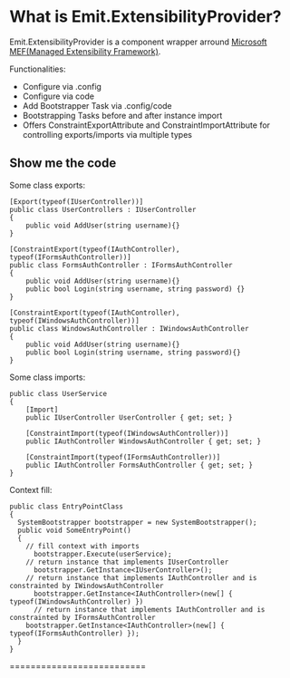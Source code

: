 # What is Emit.ExtensibilityProvider?

Emit.ExtensibilityProvider is a component wrapper arround [Microsoft MEF(Managed Extensibility Framework)](http://mef.codeplex.com/).

Functionalities:
- Configure via .config
- Configure via code
- Add Bootstrapper Task via .config/code
- Bootstrapping Tasks before and after instance import
- Offers ConstraintExportAttribute and ConstraintImportAttribute for controlling exports/imports via multiple types

## Show me the code
Some class exports:

    [Export(typeof(IUserController))]
    public class UserControllers : IUserController
    {
        public void AddUser(string username){}
    }

    [ConstraintExport(typeof(IAuthController), typeof(IFormsAuthController))]
    public class FormsAuthController : IFormsAuthController
    {
        public void AddUser(string username){}
        public bool Login(string username, string password) {}
    }
  
    [ConstraintExport(typeof(IAuthController), typeof(IWindowsAuthController))]
    public class WindowsAuthController : IWindowsAuthController
    {
        public void AddUser(string username){}
        public bool Login(string username, string password){}
    }	

Some class imports:

    public class UserService
    {
        [Import]
        public IUserController UserController { get; set; }

        [ConstraintImport(typeof(IWindowsAuthController))]
        public IAuthController WindowsAuthController { get; set; }

        [ConstraintImport(typeof(IFormsAuthController))]
        public IAuthController FormsAuthController { get; set; }
    }
	
Context fill:

    public class EntryPointClass
    {
      SystemBootstrapper bootstrapper = new SystemBootstrapper();    
      public void SomeEntryPoint()
      {
        // fill context with imports
    	  bootstrapper.Execute(userService);
        // return instance that implements IUserController
    	  bootstrapper.GetInstance<IUserController>(); 
        // return instance that implements IAuthController and is constrainted by IWindowsAuthController  
    	  bootstrapper.GetInstance<IAuthController>(new[] { typeof(IWindowsAuthController) })
    	  // return instance that implements IAuthController and is constrainted by IFormsAuthController
        bootstrapper.GetInstance<IAuthController>(new[] { typeof(IFormsAuthController) }); 
      }
    }
    
  
==========================
